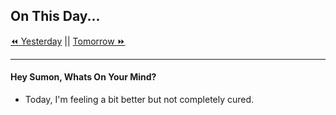 ## On This Day...

[⏪ Yesterday](2021-10-21) || [Tomorrow ⏩](2021-10-23)

---
#### Hey Sumon, Whats On Your Mind? 
- Today, I'm feeling a bit better but not completely cured.




